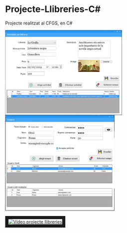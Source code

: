 # Projecte-Llibreries-C#
Projecte realitzat al CFGS, en C#

<img src="CapturaLlibreries.JPG" width="375" height="272" align="top" alt="imatge llibreries"> <img src="CapturaUsuaris.JPG" width="351" height="306" alt="imatge usuaris">


<a href="https://youtu.be/K4G4qXWU5KI" target="_blank"><img src="http://img.youtube.com/vi/K4G4qXWU5KI/0.jpg" 
alt="Vídeo projecte llibreries" width="240" height="180" border="10" /></a>
